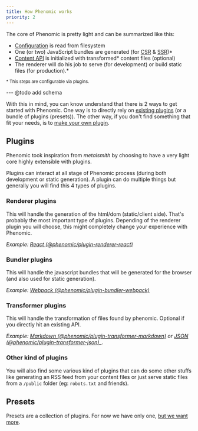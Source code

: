 ```yaml
---
title: How Phenomic works
priority: 2
---
```


The core of Phenomic is pretty light and can be summarized like this:

* [Configuration](./configuration.md) is read from filesystem
* One (or two) JavaScript bundles are generated (for [CSR](./faq.md#what-is-csr)
  & [SSR](./faq.md#what-is-ssr))\*
* [Content API](./api.md) is initialized with transformed\* content files
  (optional)
* The renderer will do his job to serve (for development) or build static files
  (for production).\*

<small>\* This steps are configurable via plugins.</small>

--- @todo add schema

With this in mind, you can know understand that there is 2 ways to get started
with Phenomic. One way is to directly rely on [existing plugins](/en/plugins)
(or a bundle of plugins (presets)). The other way, if you don't find something
that fit your needs, is to [make your own plugin](./writing-plugins.md).

## Plugins

Phenomic took inspiration from _metalsmith_ by choosing to have a very light
core highly extensible with plugins.

Plugins can interact at all stage of Phenomic process (during both development
or static generation). A plugin can do multiple things but generally you will
find this 4 types of plugins.

### Renderer plugins

This will handle the generation of the html/dom (static/client side). That's
probably the most important type of plugins. Depending of the renderer plugin
you will choose, this might completely change your experience with Phenomic.

_Example:
[React (@phenomic/plugin-renderer-react)](/en/packages/plugin-renderer-react/docs/)_

### Bundler plugins

This will handle the javascript bundles that will be generated for the browser
(and also used for static generation).

_Example:
[Webpack (@phenomic/plugin-bundler-webpack)](/en/packages/plugin-bundler-webpack/docs/)_

### Transformer plugins

This will handle the transformation of files found by phenomic. Optional if you
directly hit an existing API.

_Example:
[Markdown (@phenomic/plugin-transformer-markdown)](/en/packages/plugin-transform-markdown/docs/)
or
[JSON (@phenomic/plugin-transformer-json)](/en/packages/plugin-transform-json/docs/)_\_.

### Other kind of plugins

You will also find some various kind of plugins that can do some other stuffs
like generating an RSS feed from your content files or just serve static files
from a `/public` folder (eg: `robots.txt` and friends).

## Presets

Presets are a collection of plugins. For now we have only one,
[but we want more](https://github.com/phenomic/phenomic/issues?q=is%3Aopen+label%3Aplugin).
